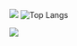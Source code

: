 [![](https://github-readme-stats.vercel.app/api?username=TheStrgamer)](https://github.com/anuraghazra/github-readme-stats) ![Top Langs](https://github-readme-stats.vercel.app/api/top-langs/?username=TheStrgamer&theme=tokyonight)


[![](https://github-readme-stats.vercel.app/api?username=Strgamer-ntnu)](https://github.com/anuraghazra/github-readme-stats)

<!--
**TheStrgamer/TheStrgamer** is a ✨ _special_ ✨ repository because its `README.md` (this file) appears on your GitHub profile.

Here are some ideas to get you started:

- 🔭 I’m currently working on ...
- 🌱 I’m currently learning ...
- 👯 I’m looking to collaborate on ...
- 🤔 I’m looking for help with ...
- 💬 Ask me about ...
- 📫 How to reach me: ...
- 😄 Pronouns: ...
- ⚡ Fun fact: ...
-->
